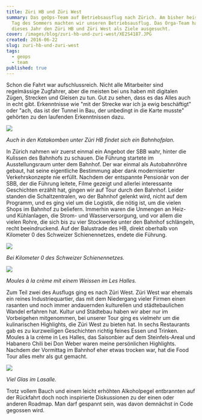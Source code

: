 ```yaml
---
title: Züri HB und Züri West
summary: Das geOps-Team auf Betriebsausflug nach Zürich. Am bisher heissesten
  Tag des Sommers machten wir unseren Betriebsausflug. Das Orga-Team hatte für
  dieses Jahr den Züri HB und Züri West als Ziele ausgesucht.
cover: /images/blog/zuri-hb-und-zuri-west/XE2S4187.JPG
created: 2016-06-22
slug: zuri-hb-und-zuri-west
tags:
  - geops
  - team
published: true
---
```


Schon die Fahrt war aufschlussreich. Nicht alle Mitarbeiter sind regelmässige Zugfahrer, aber die meisten bei uns haben mit digitalen Zügen, Strecken und Gleisen zu tun. Gut zu sehen, dass es das Alles auch in echt gibt. Erkenntnisse wie "mit der Strecke war ich ja ewig beschäftigt" oder "ach, das ist der Tunnel in Bau, der unbedingt in die Karte musste" gehörten zu den laufenden Erkenntnissen dazu.

![](/images/blog/zuri-hb-und-zuri-west/XE2S4147.png) 

_Auch in den Katakomben unter Züri HB findet sich ein Bahnhofplan._

In Zürich nahmen wir zuerst einmal ein Angebot der SBB wahr, hinter die Kulissen des Bahnhofs zu schauen. Die Führung startete im Ausstellungsraum unter dem Bahnhof. Der war einmal als Autobahnröhre gebaut, hat seine eigentliche Bestimmung aber dank modernisierter Verkehrskonzepte nie erfüllt. Nachdem der entspannte Pensionär von der SBB, der die Führung leitete, Filme gezeigt und allerlei interessante Geschichten erzählt hat, gingen wir auf Tour durch den Bahnhof. Leider standen die Schaltzentralen, wo der Bahnhof gelenkt wird, nicht auf dem Programm, und es ging viel um die Logistik, die nötig ist, um die vielen Shops im Bahnhof zu beliefern. Immerhin waren die Unmengen an Heiz- und Kühlanlagen, die Strom- und Wasserversorgung, und vor allem die vielen Rohre, die sich bis zu vier Stockwerke unter den Bahnhof schlängeln, recht beeindruckend. Auf der Balustrade des HB, direkt oberhalb von Kilometer 0 des Schweizer Schienennetzes, endete die Führung.

![](/images/blog/zuri-hb-und-zuri-west/XE2S4154.png) 

_Bei Kilometer 0 des Schweizer Schienennetzes._

![](/images/blog/zuri-hb-und-zuri-west/XE2S4185.png) 

_Moules à la crème mit einem Weissen im Les Halles._

Zum Teil zwei des Ausflugs ging es nach Züri West. Züri West war ehemals ein reines Industriequartier, das mit dem Niedergang vieler Firmen einen rasanten und noch immer andauernden kulturellen und städtebaulichen Wandel erfahren hat. Kultur und Städtebau haben wir aber nur im Vorbeigehen mitgenommen, bei unserer Tour ging es vielmehr um die kulinarischen Highlights, die Züri West zu bieten hat. In sechs Restaurants gab es zu kurzweiligen Geschichten richtig feines Essen und Trinken. Moules à la crème in Les Halles, das Saisonbier auf dem Steinfels-Areal und Habanero Chili bei Don Weber waren meine persönlichen Highlights. Nachdem der Vormittag im Bahnhof eher etwas trocken war, hat die Food Tour alles mehr als gut gemacht.

![](/images/blog/zuri-hb-und-zuri-west/XE2S4176.png) 

_Viel Glas im Lasalle._

Trotz vollem Bauch und einem leicht erhöhten Alkoholpegel entbrannten auf der Rückfahrt doch noch inspirierte Diskussionen zu der einen oder anderen Roadmap. Man darf gespannt sein, was davon demnächst in Code gegossen wird.
